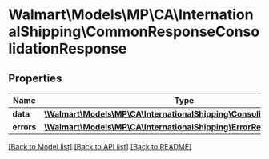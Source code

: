 # Walmart\Models\MP\CA\InternationalShipping\CommonResponseConsolidationResponse

## Properties

Name | Type | Description | Notes
------------ | ------------- | ------------- | -------------
**data** | [**\Walmart\Models\MP\CA\InternationalShipping\ConsolidationResponse**](ConsolidationResponse.md) |  | [optional]
**errors** | [**\Walmart\Models\MP\CA\InternationalShipping\ErrorResponse[]**](ErrorResponse.md) | errors | [optional]


[[Back to Model list]](./) [[Back to API list]](../../../../../README.md#supported-apis) [[Back to README]](../../../../../README.md)

